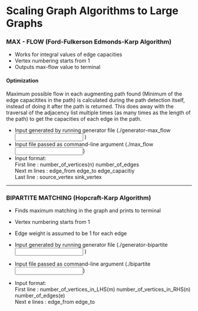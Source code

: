 # Scaling Graph Algorithms to Large Graphs

### MAX - FLOW (Ford-Fulkerson Edmonds-Karp Algorithm)

* Works for integral values of edge capacities
* Vertex numbering starts from 1
* Outputs max-flow value to terminal

#### Optimization
Maximum possible flow in each augmenting path found (Minimum of the edge capacitites in the path) is calculated during the path detection itself, instead of doing it after the path is returned. This does away with the traversal of the adjacency list multiple times (as many times as the length of the path) to get the capacities of each edge in the path.

* Input generated by running generator file	(./generator-max_flow <input filename> <number of vertices> <number of egdes>)
* Input file passed as command-line argument	(./max_flow <input filename>)
* Input format:  <br>
  First line : number_of_vertices(n)	number_of_edges <br>
  Next m lines : edge_from edge_to edge_capacitiy  <br>
  Last line : source_vertex sink_vertex

-------------------------------------------------------------------------------------------------------

### BIPARTITE MATCHING (Hopcraft-Karp Algorithm)

* Finds maximum matching in the graph and prints to terminal 
* Vertex numbering starts from 1
* Edge weight is assumed to be 1 for each edge

* Input generated by running generator file	(./generator-bipartite <input filename> <number of LHS vertices> <number of RHS vertices> <number of egdes>)
* Input file passed as command-line argument (./bipartite <input file name>)
* Input format:  <br>
  First line : number_of_vertices_in_LHS(m) number_of_vertices_in_RHS(n) number_of_edges(e)  <br>
  Next e lines : edge_from edge_to
